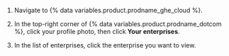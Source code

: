 1. Navigate to {% data variables.product.prodname_ghe_cloud %}.

1. In the top-right corner of {% data variables.product.prodname_dotcom %}, click your profile photo, then click **Your enterprises**.

1. In the list of enterprises, click the enterprise you want to view.
